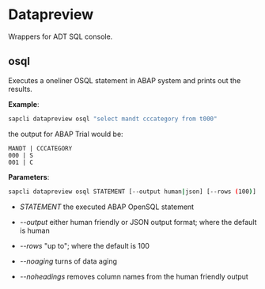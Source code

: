 # Datapreview

Wrappers for ADT SQL console.

## osql

Executes a oneliner OSQL statement in ABAP system and prints out the results.

**Example**:

```bash
sapcli datapreview osql "select mandt cccategory from t000"
```

the output for ABAP Trial would be:

```
MANDT | CCCATEGORY
000 | S
001 | C
```

**Parameters**:

```bash
sapcli datapreview osql STATEMENT [--output human|json] [--rows (100)] [--noaging] [--noheadings]
```

* _STATEMENT_ the executed ABAP OpenSQL statement

* _--output_ either human friendly or JSON output format; where the default is human

* _--rows_ "up to"; where the default is 100

* _--noaging_ turns of data aging

* _--noheadings_ removes column names from the human friendly output

